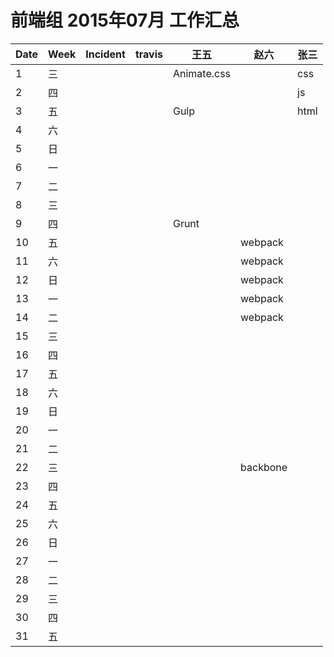 # 前端组 2015年07月 工作汇总  
|Date|Week|Incident|travis|王五|赵六|张三|
|---|---|---|---|---|---|---|
|1|三|||Animate.css||css|
|2|四|||||js|
|3|五|||Gulp||html|
|4|六||||||
|5|日||||||
|6|一||||||
|7|二||||||
|8|三||||||
|9|四|||Grunt|||
|10|五||||webpack||
|11|六||||webpack||
|12|日||||webpack||
|13|一||||webpack||
|14|二||||webpack||
|15|三||||||
|16|四||||||
|17|五||||||
|18|六||||||
|19|日||||||
|20|一||||||
|21|二||||||
|22|三||||backbone||
|23|四||||||
|24|五||||||
|25|六||||||
|26|日||||||
|27|一||||||
|28|二||||||
|29|三||||||
|30|四||||||
|31|五||||||
